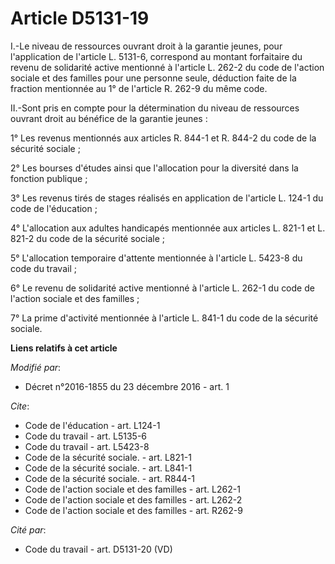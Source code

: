 # Article D5131-19

I.-Le niveau de ressources ouvrant droit à la garantie jeunes, pour l'application de l'article L. 5131-6, correspond au
montant forfaitaire du revenu de solidarité active mentionné à l'article L. 262-2 du code de l'action sociale et des familles
pour une personne seule, déduction faite de la fraction mentionnée au 1° de l'article R. 262-9 du même code. 

II.-Sont pris en compte pour la détermination du niveau de ressources ouvrant droit au bénéfice de la garantie jeunes : 

1° Les revenus mentionnés aux articles R. 844-1 et R. 844-2 du code de la sécurité sociale ; 

2° Les bourses d'études ainsi que l'allocation pour la diversité dans la fonction publique ; 

3° Les revenus tirés de stages réalisés en application de l'article L. 124-1 du code de l'éducation ; 

4° L'allocation aux adultes handicapés mentionnée aux articles L. 821-1 et L. 821-2 du code de la sécurité sociale ; 

5° L'allocation temporaire d'attente mentionnée à l'article L. 5423-8 du code du travail ; 

6° Le revenu de solidarité active mentionné à l'article L. 262-1 du code de l'action sociale et des familles ; 

7° La prime d'activité mentionnée à l'article L. 841-1 du code de la sécurité sociale.

**Liens relatifs à cet article**

_Modifié par_:

  - Décret n°2016-1855 du 23 décembre 2016 - art. 1

_Cite_:

  - Code de l'éducation - art. L124-1
  - Code du travail - art. L5135-6
  - Code du travail - art. L5423-8
  - Code de la sécurité sociale. - art. L821-1
  - Code de la sécurité sociale. - art. L841-1
  - Code de la sécurité sociale. - art. R844-1
  - Code de l'action sociale et des familles - art. L262-1
  - Code de l'action sociale et des familles - art. L262-2
  - Code de l'action sociale et des familles - art. R262-9

_Cité par_:

  - Code du travail - art. D5131-20 (VD)
